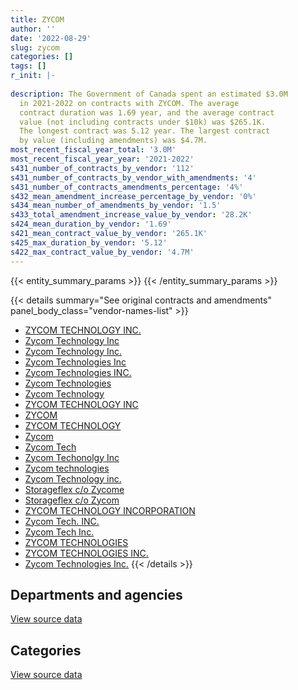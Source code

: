```yaml
---
title: ZYCOM
author: ''
date: '2022-08-29'
slug: zycom
categories: []
tags: []
r_init: |-
  
description: The Government of Canada spent an estimated $3.0M
  in 2021-2022 on contracts with ZYCOM. The average
  contract duration was 1.69 year, and the average contract
  value (not including contracts under $10k) was $265.1K.
  The longest contract was 5.12 year. The largest contract
  by value (including amendments) was $4.7M.
most_recent_fiscal_year_total: '3.0M'
most_recent_fiscal_year_year: '2021-2022'
s431_number_of_contracts_by_vendor: '112'
s431_number_of_contracts_by_vendor_with_amendments: '4'
s431_number_of_contracts_amendments_percentage: '4%'
s432_mean_amendment_increase_percentage_by_vendor: '0%'
s434_mean_number_of_amendments_by_vendor: '1.5'
s433_total_amendment_increase_value_by_vendor: '28.2K'
s424_mean_duration_by_vendor: '1.69'
s421_mean_contract_value_by_vendor: '265.1K'
s425_max_duration_by_vendor: '5.12'
s422_max_contract_value_by_vendor: '4.7M'
---
```


<script src="/rmarkdown-libs/htmlwidgets/htmlwidgets.js"></script>
<link href="/rmarkdown-libs/datatables-css/datatables-crosstalk.css" rel="stylesheet" />
<script src="/rmarkdown-libs/datatables-binding/datatables.js"></script>
<script src="/rmarkdown-libs/jquery/jquery-3.6.0.min.js"></script>
<link href="/rmarkdown-libs/dt-core-bootstrap/css/dataTables.bootstrap.min.css" rel="stylesheet" />
<link href="/rmarkdown-libs/dt-core-bootstrap/css/dataTables.bootstrap.extra.css" rel="stylesheet" />
<script src="/rmarkdown-libs/dt-core-bootstrap/js/jquery.dataTables.min.js"></script>
<script src="/rmarkdown-libs/dt-core-bootstrap/js/dataTables.bootstrap.min.js"></script>
<link href="/rmarkdown-libs/crosstalk/css/crosstalk.min.css" rel="stylesheet" />
<script src="/rmarkdown-libs/crosstalk/js/crosstalk.min.js"></script>
<script src="/rmarkdown-libs/htmlwidgets/htmlwidgets.js"></script>
<link href="/rmarkdown-libs/datatables-css/datatables-crosstalk.css" rel="stylesheet" />
<script src="/rmarkdown-libs/datatables-binding/datatables.js"></script>
<script src="/rmarkdown-libs/jquery/jquery-3.6.0.min.js"></script>
<link href="/rmarkdown-libs/dt-core-bootstrap/css/dataTables.bootstrap.min.css" rel="stylesheet" />
<link href="/rmarkdown-libs/dt-core-bootstrap/css/dataTables.bootstrap.extra.css" rel="stylesheet" />
<script src="/rmarkdown-libs/dt-core-bootstrap/js/jquery.dataTables.min.js"></script>
<script src="/rmarkdown-libs/dt-core-bootstrap/js/dataTables.bootstrap.min.js"></script>
<link href="/rmarkdown-libs/crosstalk/css/crosstalk.min.css" rel="stylesheet" />
<script src="/rmarkdown-libs/crosstalk/js/crosstalk.min.js"></script>

{{< entity_summary_params >}}
{{< /entity_summary_params >}}

{{< details summary="See original contracts and amendments" panel_body_class="vendor-names-list" >}}
- [ZYCOM TECHNOLOGY INC.](https://search.open.canada.ca/en/ct/?sort=contract_value_f%20desc&page=1&search_text=%22ZYCOM%20TECHNOLOGY%20INC.%22)
- [Zycom Technology Inc](https://search.open.canada.ca/en/ct/?sort=contract_value_f%20desc&page=1&search_text=%22Zycom%20Technology%20Inc%22)
- [Zycom Technology Inc.](https://search.open.canada.ca/en/ct/?sort=contract_value_f%20desc&page=1&search_text=%22Zycom%20Technology%20Inc.%22)
- [Zycom Technologies Inc](https://search.open.canada.ca/en/ct/?sort=contract_value_f%20desc&page=1&search_text=%22Zycom%20Technologies%20Inc%22)
- [Zycom Technologies INC.](https://search.open.canada.ca/en/ct/?sort=contract_value_f%20desc&page=1&search_text=%22Zycom%20Technologies%20INC.%22)
- [Zycom Technologies](https://search.open.canada.ca/en/ct/?sort=contract_value_f%20desc&page=1&search_text=%22Zycom%20Technologies%22)
- [Zycom Technology](https://search.open.canada.ca/en/ct/?sort=contract_value_f%20desc&page=1&search_text=%22Zycom%20Technology%22)
- [ZYCOM TECHNOLOGY INC](https://search.open.canada.ca/en/ct/?sort=contract_value_f%20desc&page=1&search_text=%22ZYCOM%20TECHNOLOGY%20INC%22)
- [ZYCOM](https://search.open.canada.ca/en/ct/?sort=contract_value_f%20desc&page=1&search_text=%22ZYCOM%22)
- [ZYCOM TECHNOLOGY](https://search.open.canada.ca/en/ct/?sort=contract_value_f%20desc&page=1&search_text=%22ZYCOM%20TECHNOLOGY%22)
- [Zycom](https://search.open.canada.ca/en/ct/?sort=contract_value_f%20desc&page=1&search_text=%22Zycom%22)
- [Zycom Tech](https://search.open.canada.ca/en/ct/?sort=contract_value_f%20desc&page=1&search_text=%22Zycom%20Tech%22)
- [Zycom Techonolgy Inc](https://search.open.canada.ca/en/ct/?sort=contract_value_f%20desc&page=1&search_text=%22Zycom%20Techonolgy%20Inc%22)
- [Zycom technologies](https://search.open.canada.ca/en/ct/?sort=contract_value_f%20desc&page=1&search_text=%22Zycom%20technologies%22)
- [Zycom Technology inc.](https://search.open.canada.ca/en/ct/?sort=contract_value_f%20desc&page=1&search_text=%22Zycom%20Technology%20inc.%22)
- [Storageflex c/o Zycome](https://search.open.canada.ca/en/ct/?sort=contract_value_f%20desc&page=1&search_text=%22Storageflex%20c%2fo%20Zycome%22)
- [Storageflex c/o Zycom](https://search.open.canada.ca/en/ct/?sort=contract_value_f%20desc&page=1&search_text=%22Storageflex%20c%2fo%20Zycom%22)
- [ZYCOM TECHNOLOGY INCORPORATION](https://search.open.canada.ca/en/ct/?sort=contract_value_f%20desc&page=1&search_text=%22ZYCOM%20TECHNOLOGY%20INCORPORATION%22)
- [Zycom Tech. INC.](https://search.open.canada.ca/en/ct/?sort=contract_value_f%20desc&page=1&search_text=%22Zycom%20Tech.%20INC.%22)
- [Zycom Tech Inc.](https://search.open.canada.ca/en/ct/?sort=contract_value_f%20desc&page=1&search_text=%22Zycom%20Tech%20Inc.%22)
- [ZYCOM TECHNOLOGIES](https://search.open.canada.ca/en/ct/?sort=contract_value_f%20desc&page=1&search_text=%22ZYCOM%20TECHNOLOGIES%22)
- [ZYCOM TECHNOLOGIES INC.](https://search.open.canada.ca/en/ct/?sort=contract_value_f%20desc&page=1&search_text=%22ZYCOM%20TECHNOLOGIES%20INC.%22)
- [Zycom Technologies Inc.](https://search.open.canada.ca/en/ct/?sort=contract_value_f%20desc&page=1&search_text=%22Zycom%20Technologies%20Inc.%22)
{{< /details >}}

## Departments and agencies

<div id="htmlwidget-1" style="width:100%;height:auto;" class="datatables html-widget"></div>
<script type="application/json" data-for="htmlwidget-1">{"x":{"style":"bootstrap","filter":"none","vertical":false,"data":[["<a href=\"/departments/chrc-ccdp/\">Canadian Human Rights Commission<\/a>","<a href=\"/departments/cic/\">Immigration, Refugees and Citizenship Canada<\/a>","<a href=\"/departments/cta-otc/\">Canadian Transportation Agency<\/a>","<a href=\"/departments/dnd-mdn/\">National Defence<\/a>","<a href=\"/departments/esdc-edsc/\">Employment and Social Development Canada<\/a>","<a href=\"/departments/mgerc-ceegm/\">Military Grievances External Review Committee<\/a>","<a href=\"/departments/oic-ci/\">Office of the Information Commissioner of Canada<\/a>","<a href=\"/departments/osfi-bsif/\">Office of the Superintendent of Financial Institutions Canada<\/a>","<a href=\"/departments/pco-bcp/\">Privy Council Office<\/a>","<a href=\"/departments/ssc-spc/\">Shared Services Canada<\/a>","<a href=\"/departments/wage/\">Department for Women and Gender Equality<\/a>"],[117169.7,1110.14,133928.89,1501798.48,null,67631.58,6641.46,null,22672.32,1618297.19,192585.21],[null,24284.35,106262.66,3041439.14,35332.64,null,49607.63,null,null,1804588.47,165033.3],[365072.6,null,326879.73,1497867.08,null,4900.44,79687.91,27213.23,null,2229900.91,3750.34],[5977.27,null,143248.95,365534.11,1728.11,13810.83,45860.2,null,null,2410796.71,32839.77]],"container":"<table class=\"table table-striped table-hover row-border order-column display\">\n  <thead>\n    <tr>\n      <th>Department<\/th>\n      <th>2018-2019<\/th>\n      <th>2019-2020<\/th>\n      <th>2020-2021<\/th>\n      <th>2021-2022<\/th>\n    <\/tr>\n  <\/thead>\n<\/table>","options":{"order":[[4,"desc"]],"pageLength":10,"autoWidth":true,"columnDefs":[{"targets":1,"render":"function(data, type, row, meta) {\n    return type !== 'display' ? data : DTWidget.formatCurrency(data, \"$\", 2, 3, \",\", \".\", true, null);\n  }"},{"targets":2,"render":"function(data, type, row, meta) {\n    return type !== 'display' ? data : DTWidget.formatCurrency(data, \"$\", 2, 3, \",\", \".\", true, null);\n  }"},{"targets":3,"render":"function(data, type, row, meta) {\n    return type !== 'display' ? data : DTWidget.formatCurrency(data, \"$\", 2, 3, \",\", \".\", true, null);\n  }"},{"targets":4,"render":"function(data, type, row, meta) {\n    return type !== 'display' ? data : DTWidget.formatCurrency(data, \"$\", 2, 3, \",\", \".\", true, null);\n  }"},{"width":"16%","targets":[1,2,3,4]},{"className":"dt-right","targets":[1,2,3,4]}],"orderClasses":false}},"evals":["options.columnDefs.0.render","options.columnDefs.1.render","options.columnDefs.2.render","options.columnDefs.3.render"],"jsHooks":[]}</script>
<p class="text-right">
<a href="https://github.com/GoC-Spending/contracts-data/tree/main/data/out/vendors/zycom/summary_by_fiscal_year_by_department.csv" class="source-data-link btn btn-link">View source data</a>
</p>

## Categories

<div id="htmlwidget-2" style="width:100%;height:auto;" class="datatables html-widget"></div>
<script type="application/json" data-for="htmlwidget-2">{"x":{"style":"bootstrap","filter":"none","vertical":false,"data":[["<a href=\"/categories/facilities_and_construction/\">Facilities and construction<\/a>","<a href=\"/categories/office_management/\">Office management<\/a>","<a href=\"/categories/defence/\">Defence<\/a>","<a href=\"/categories/professional_services/\">Professional services<\/a>","<a href=\"/categories/information_technology/\">Information technology<\/a>","<a href=\"/categories/industrial_products_and_services/\">Industrial products and services<\/a>"],[null,4376.23,1477059.65,null,2160036.49,20362.6],[null,null,3041439.14,null,2185109.05,null],[null,null,1497867.08,null,3037405.16,null],[23913.63,null,322848.35,18772.13,2654261.84,null]],"container":"<table class=\"table table-striped table-hover row-border order-column display\">\n  <thead>\n    <tr>\n      <th>Category<\/th>\n      <th>2018-2019<\/th>\n      <th>2019-2020<\/th>\n      <th>2020-2021<\/th>\n      <th>2021-2022<\/th>\n    <\/tr>\n  <\/thead>\n<\/table>","options":{"order":[[4,"desc"]],"dom":"t","pageLength":30,"autoWidth":true,"columnDefs":[{"targets":1,"render":"function(data, type, row, meta) {\n    return type !== 'display' ? data : DTWidget.formatCurrency(data, \"$\", 2, 3, \",\", \".\", true, null);\n  }"},{"targets":2,"render":"function(data, type, row, meta) {\n    return type !== 'display' ? data : DTWidget.formatCurrency(data, \"$\", 2, 3, \",\", \".\", true, null);\n  }"},{"targets":3,"render":"function(data, type, row, meta) {\n    return type !== 'display' ? data : DTWidget.formatCurrency(data, \"$\", 2, 3, \",\", \".\", true, null);\n  }"},{"targets":4,"render":"function(data, type, row, meta) {\n    return type !== 'display' ? data : DTWidget.formatCurrency(data, \"$\", 2, 3, \",\", \".\", true, null);\n  }"},{"width":"16%","targets":[1,2,3,4]},{"className":"dt-right","targets":[1,2,3,4]}],"orderClasses":false,"lengthMenu":[10,25,30,50,100]}},"evals":["options.columnDefs.0.render","options.columnDefs.1.render","options.columnDefs.2.render","options.columnDefs.3.render"],"jsHooks":[]}</script>
<p class="text-right">
<a href="https://github.com/GoC-Spending/contracts-data/tree/main/data/out/vendors/zycom/summary_by_fiscal_year_by_category.csv" class="source-data-link btn btn-link">View source data</a>
</p>
